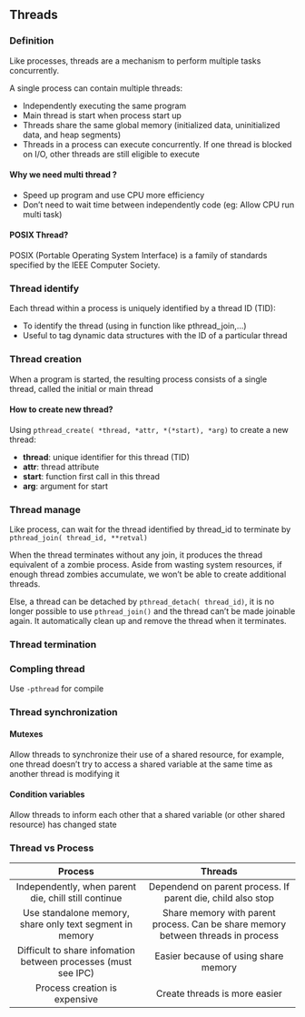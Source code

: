 ## Threads

### Definition
Like processes, threads are a mechanism to perform multiple tasks concurrently. 

A single process can contain multiple threads:
* Independently executing the same program
* Main thread is start when process start up
* Threads share the same global memory (initialized data, uninitialized data, and heap segments)
* Threads in a process can execute concurrently. If one thread is blocked on I/O, other threads are still eligible to execute

#### Why we need multi thread ?
* Speed up program and use CPU more efficiency
* Don’t need to wait time between independently code (eg: Allow CPU run multi task)

#### POSIX Thread?
POSIX (Portable Operating System Interface) is a family of standards specified by the IEEE Computer Society.

### Thread identify
Each thread within a process is uniquely identified by a thread ID (TID):
* To  identify the thread (using in function like pthread_join,…)
* Useful to tag dynamic data structures with the ID of a particular thread

### Thread creation
When a program is started, the resulting process consists of a single thread, called the initial or main thread 
#### How to create new thread?
Using `pthread_create( *thread, *attr, *(*start), *arg)` to create a new thread:
* __thread__: unique identifier for this thread (TID)
* __attr__: thread attribute
* __start__: function first call in this thread
* __arg__: argument for start

### Thread manage
Like process, can wait for the thread identified by thread_id to terminate by `pthread_join( thread_id, **retval)`

When the thread terminates without any join, it produces the thread equivalent of a zombie process.
Aside from wasting system resources, if enough thread zombies accumulate, we won’t be able to create additional threads.

Else, a thread can be detached by `pthread_detach( thread_id)`, it is no longer possible to use `pthread_join()` and the thread can’t be made joinable again. It automatically clean up and remove the thread when it terminates.

### Thread termination


### Compling thread
Use `-pthread` for compile

### Thread synchronization
#### Mutexes
Allow threads to synchronize their use of a shared resource, for example, one thread doesn’t try to access a shared variable at the same time as another thread is modifying it
#### Condition variables
Allow threads to inform each other that a shared variable (or other shared resource) has changed state
### Thread vs Process
| Process           |  Threads          |
|:-----------------:|:-----------------:|
|Independently, when parent die, chill still continue|Dependend on parent process. If parent die, child also stop|
|Use standalone memory, share only text segment in memory|Share memory with parent process. Can be share memory between threads in process|
|Difficult to share infomation between processes (must see IPC)|Easier because of using share memory|
|Process creation is expensive|Create threads is more easier|